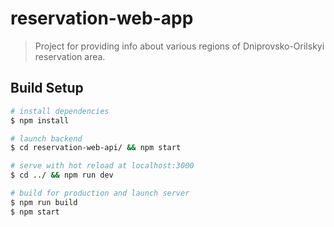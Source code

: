 # reservation-web-app

> Project for providing info about various regions of Dniprovsko-Orilskyi reservation area.

## Build Setup

``` bash
# install dependencies
$ npm install

# launch backend
$ cd reservation-web-api/ && npm start

# serve with hot reload at localhost:3000
$ cd ../ && npm run dev

# build for production and launch server
$ npm run build
$ npm start
```